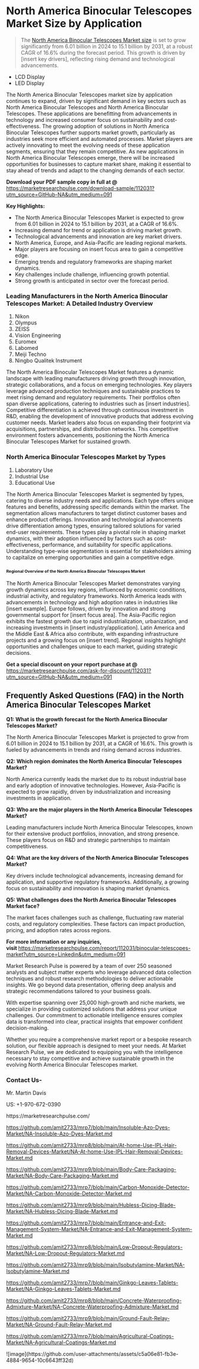 <h1>North America Binocular Telescopes Market&nbsp;Size by Application</h1><blockquote><p>The <a href="https://marketresearchpulse.com/download-sample/112031?utm_source=GitHub-NA&amp;utm_medium=091">North America Binocular Telescopes Market size</a> is set to grow significantly from 6.01 billion in 2024 to 15.1 billion by 2031, at a robust CAGR of 16.6% during the forecast period. This growth is driven by [insert key drivers], reflecting rising demand and technological advancements.</p></blockquote><ul><li>LCD Display<li> LED Display</li></ul><p>The North America Binocular Telescopes market size by application continues to expand, driven by significant demand in key sectors such as North America Binocular Telescopes and North America Binocular Telescopes. These applications are benefitting from advancements in technology and increased consumer focus on sustainability and cost-effectiveness. The growing adoption of solutions in North America Binocular Telescopes further supports market growth, particularly as industries seek more efficient and automated processes. Market players are actively innovating to meet the evolving needs of these application segments, ensuring that they remain competitive. As new applications in North America Binocular Telescopes emerge, there will be increased opportunities for businesses to capture market share, making it essential to stay ahead of trends and adapt to the changing demands of each sector.</p><p><strong>Download your PDF sample copy in full at @ </strong><a href="https://marketresearchpulse.com/download-sample/112031?utm_source=GitHub-NA&amp;utm_medium=091">https://marketresearchpulse.com/download-sample/112031?utm_source=GitHub-NA&amp;utm_medium=091</a></p><p><strong>Key Highlights: </strong></p><ul><li>The North America Binocular Telescopes Market is expected to grow from 6.01 billion in 2024 to 15.1 billion by 2031, at a CAGR of 16.6%.</li><li>Increasing demand for trend or application is driving market growth.</li><li>Technological advancements and innovation are key market drivers.</li><li>North America, Europe, and Asia-Pacific are leading regional markets.</li><li>Major players are focusing on insert focus area to gain a competitive edge.</li><li>Emerging trends and regulatory frameworks are shaping market dynamics.</li><li>Key challenges include challenge, influencing growth potential.</li><li>Strong growth is anticipated in sector over the forecast period.</li></ul><h3>Leading Manufacturers in the North America Binocular Telescopes Market: A Detailed Industry Overview</h3><ol><li>Nikon</li><li>Olympus</li><li>ZEISS</li><li>Vision Engineering</li><li>Euromex</li><li>Labomed</li><li>Meiji Techno</li><li>Ningbo Qualitek Instrument</li></ol><div class="flex max-w-full flex-col flex-grow"><div class="min-h-8 text-message flex w-full flex-col items-end gap-2 whitespace-normal break-words [.text-message+&amp;]:mt-5" dir="auto" data-message-author-role="assistant" data-message-id="fd8432e4-4910-450d-b182-61b7bfb0a01f" data-message-model-slug="gpt-4o"><div class="flex w-full flex-col gap-1 empty:hidden first:pt-[3px]"><div class="markdown prose w-full break-words dark:prose-invert light"><p>The North America Binocular Telescopes Market features a dynamic landscape with leading manufacturers driving growth through innovation, strategic collaborations, and a focus on emerging technologies. Key players leverage advanced production techniques and sustainable practices to meet rising demand and regulatory requirements. Their portfolios often span diverse applications, catering to industries such as [insert industries]. Competitive differentiation is achieved through continuous investment in R&amp;D, enabling the development of innovative products that address evolving customer needs. Market leaders also focus on expanding their footprint via acquisitions, partnerships, and distribution networks. This competitive environment fosters advancements, positioning the North America Binocular Telescopes Market for sustained growth.</p></div></div></div></div><h3>North America Binocular Telescopes Market by Types</h3><ol><li>Laboratory Use<li> Industrial Use<li> Educational Use</li></ol><div class="flex max-w-full flex-col flex-grow"><div class="min-h-8 text-message flex w-full flex-col items-end gap-2 whitespace-normal break-words [.text-message+&amp;]:mt-5" dir="auto" data-message-author-role="assistant" data-message-id="084470be-0bb7-4664-bddf-5156b4f41249" data-message-model-slug="gpt-4o-mini"><div class="flex w-full flex-col gap-1 empty:hidden first:pt-[3px]"><div class="markdown prose w-full break-words dark:prose-invert light"><p>The North America Binocular Telescopes Market is segmented by types, catering to diverse industry needs and applications. Each type offers unique features and benefits, addressing specific demands within the market. The segmentation allows manufacturers to target distinct customer bases and enhance product offerings. Innovation and technological advancements drive differentiation among types, ensuring tailored solutions for varied end-user requirements. These types play a pivotal role in shaping market dynamics, with their adoption influenced by factors such as cost-effectiveness, performance, and suitability for specific applications. Understanding type-wise segmentation is essential for stakeholders aiming to capitalize on emerging opportunities and gain a competitive edge.</p></div></div></div></div><h3><span style="font-size: 11px;">Regional Overview of the North America Binocular Telescopes Market</span></h3><div class="flex max-w-full flex-col flex-grow"><div class="min-h-8 text-message flex w-full flex-col items-end gap-2 whitespace-normal break-words [.text-message+&amp;]:mt-5" dir="auto" data-message-author-role="assistant" data-message-id="e9038762-ce64-4e30-91c9-9bd413514231" data-message-model-slug="gpt-4o-mini"><div class="flex w-full flex-col gap-1 empty:hidden first:pt-[3px]"><div class="markdown prose w-full break-words dark:prose-invert light"><p>The North America Binocular Telescopes Market demonstrates varying growth dynamics across key regions, influenced by economic conditions, industrial activity, and regulatory frameworks. North America leads with advancements in technology and high adoption rates in industries like [insert example]. Europe follows, driven by innovation and strong governmental support for [insert focus area]. The Asia-Pacific region exhibits the fastest growth due to rapid industrialization, urbanization, and increasing investments in [insert industry/application]. Latin America and the Middle East &amp; Africa also contribute, with expanding infrastructure projects and a growing focus on [insert trend]. Regional insights highlight opportunities and challenges unique to each market, guiding strategic decisions.</p></div></div></div></div><p><strong>Get a special discount on your report purchase at @ </strong><a href="https://marketresearchpulse.com/ask-for-discount/112031?utm_source=GitHub-NA&amp;utm_medium=091">https://marketresearchpulse.com/ask-for-discount/112031?utm_source=GitHub-NA&amp;utm_medium=091</a></p><h2>Frequently Asked Questions (FAQ) in the North America Binocular Telescopes Market</h2><p><strong>Q1: What is the growth forecast for the North America Binocular Telescopes Market?</strong></p><p>The North America Binocular Telescopes Market is projected to grow from 6.01 billion in 2024 to 15.1 billion by 2031, at a CAGR of 16.6%. This growth is fueled by advancements in trends and rising demand across industries.</p><p><strong>Q2: Which region dominates the North America Binocular Telescopes Market?</strong></p><p>North America currently leads the market due to its robust industrial base and early adoption of innovative technologies. However, Asia-Pacific is expected to grow rapidly, driven by industrialization and increasing investments in application.</p><p><strong>Q3: Who are the major players in the North America Binocular Telescopes Market?</strong></p><p>Leading manufacturers include North America Binocular Telescopes, known for their extensive product portfolios, innovation, and strong presence. These players focus on R&amp;D and strategic partnerships to maintain competitiveness.</p><p><strong>Q4: What are the key drivers of the North America Binocular Telescopes Market?</strong></p><p>Key drivers include technological advancements, increasing demand for application, and supportive regulatory frameworks. Additionally, a growing focus on sustainability and innovation is shaping market dynamics.</p><p><strong>Q5: What challenges does the North America Binocular Telescopes Market face?</strong></p><p>The market faces challenges such as challenge, fluctuating raw material costs, and regulatory complexities. These factors can impact production, pricing, and adoption rates across regions.</p><p><strong>For more information or any inquiries, visit&nbsp;</strong><a href="https://marketresearchpulse.com/report/112031/binocular-telescopes-market?utm_source=Linkedin&utm_medium=091">https://marketresearchpulse.com/report/112031/binocular-telescopes-market?utm_source=Linkedin&utm_medium=091</a></p><p>Market Research Pulse is powered by a team of over 250 seasoned analysts and subject matter experts who leverage advanced data collection techniques and robust research methodologies to deliver actionable insights. We go beyond data presentation, offering deep analysis and strategic recommendations tailored to your business goals.</p><p>With expertise spanning over 25,000 high-growth and niche markets, we specialize in providing customized solutions that address your unique challenges. Our commitment to actionable intelligence ensures complex data is transformed into clear, practical insights that empower confident decision-making.</p><p>Whether you require a comprehensive market report or a bespoke research solution, our flexible approach is designed to meet your needs. At Market Research Pulse, we are dedicated to equipping you with the intelligence necessary to stay competitive and achieve sustainable growth in the evolving North America Binocular Telescopes market.</p><h3><strong>Contact Us-</strong></h3><p>Mr. Martin Davis</p><p>US: +1-970-672-0390</p><p>https://marketresearchpulse.com/</p><p><a href="https://github.com/amit2733/mrp7/blob/main/Insoluble-Azo-Dyes-Market/NA-Insoluble-Azo-Dyes-Market.md">https://github.com/amit2733/mrp7/blob/main/Insoluble-Azo-Dyes-Market/NA-Insoluble-Azo-Dyes-Market.md</a></p><p><a href="https://github.com/amit2733/mrp8/blob/main/At-home-Use-IPL-Hair-Removal-Devices-Market/NA-At-home-Use-IPL-Hair-Removal-Devices-Market.md">https://github.com/amit2733/mrp8/blob/main/At-home-Use-IPL-Hair-Removal-Devices-Market/NA-At-home-Use-IPL-Hair-Removal-Devices-Market.md</a></p><p><a href="https://github.com/amit2733/mrp9/blob/main/Body-Care-Packaging-Market/NA-Body-Care-Packaging-Market.md">https://github.com/amit2733/mrp9/blob/main/Body-Care-Packaging-Market/NA-Body-Care-Packaging-Market.md</a></p><p><a href="https://github.com/amit2733/mrp7/blob/main/Carbon-Monoxide-Detector-Market/NA-Carbon-Monoxide-Detector-Market.md">https://github.com/amit2733/mrp7/blob/main/Carbon-Monoxide-Detector-Market/NA-Carbon-Monoxide-Detector-Market.md</a></p><p><a href="https://github.com/amit2733/mrp9/blob/main/Hubless-Dicing-Blade-Market/NA-Hubless-Dicing-Blade-Market.md">https://github.com/amit2733/mrp9/blob/main/Hubless-Dicing-Blade-Market/NA-Hubless-Dicing-Blade-Market.md</a></p><p><a href="https://github.com/amit2733/mrp7/blob/main/Entrance-and-Exit-Management-System-Market/NA-Entrance-and-Exit-Management-System-Market.md">https://github.com/amit2733/mrp7/blob/main/Entrance-and-Exit-Management-System-Market/NA-Entrance-and-Exit-Management-System-Market.md</a></p><p><a href="https://github.com/amit2733/mrp8/blob/main/Low-Dropout-Regulators-Market/NA-Low-Dropout-Regulators-Market.md">https://github.com/amit2733/mrp8/blob/main/Low-Dropout-Regulators-Market/NA-Low-Dropout-Regulators-Market.md</a></p><p><a href="https://github.com/amit2733/mrp9/blob/main/Isobutylamine-Market/NA-Isobutylamine-Market.md">https://github.com/amit2733/mrp9/blob/main/Isobutylamine-Market/NA-Isobutylamine-Market.md</a></p><p><a href="https://github.com/amit2733/mrp7/blob/main/Ginkgo-Leaves-Tablets-Market/NA-Ginkgo-Leaves-Tablets-Market.md">https://github.com/amit2733/mrp7/blob/main/Ginkgo-Leaves-Tablets-Market/NA-Ginkgo-Leaves-Tablets-Market.md</a></p><p><a href="https://github.com/amit2733/mrp8/blob/main/Concrete-Waterproofing-Admixture-Market/NA-Concrete-Waterproofing-Admixture-Market.md">https://github.com/amit2733/mrp8/blob/main/Concrete-Waterproofing-Admixture-Market/NA-Concrete-Waterproofing-Admixture-Market.md</a></p><p><a href="https://github.com/amit2733/mrp9/blob/main/Ground-Fault-Relay-Market/NA-Ground-Fault-Relay-Market.md">https://github.com/amit2733/mrp9/blob/main/Ground-Fault-Relay-Market/NA-Ground-Fault-Relay-Market.md</a></p><p><a href="https://github.com/amit2733/mrp7/blob/main/Agricultural-Coatings-Market/NA-Agricultural-Coatings-Market.md">https://github.com/amit2733/mrp7/blob/main/Agricultural-Coatings-Market/NA-Agricultural-Coatings-Market.md</a></p>
![image](https://github.com/user-attachments/assets/c5a06e81-fb3e-4884-9654-10c6643ff32d)
